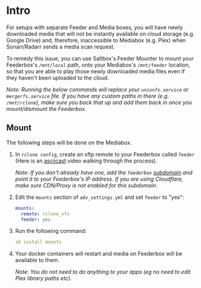 # Intro

For setups with separate Feeder and Media boxes, you will have newly downloaded media that will not be instantly available on cloud storage (e.g. Google Drive) and, therefore, inaccessible to Mediabox (e.g. Plex) when Sonarr/Radarr sends a media scan request.

To remedy this issue, you can use Saltbox's Feeder Mounter to mount your Feederbox's `/mnt/local` path, onto your Mediabox's `/mnt/feeder` location, so that you are able to play those newly downloaded media files even if they haven't been uploaded to the cloud.

_Note: Running the below commands will replace your `unionfs.service` or `mergerfs.service` file. If you have any custom paths in there (e.g. `/mnt/rclone`), make sure you back that up and add them back in once you mount/dismount the Feederbox._

## Mount

The following steps will be done on the Mediabox.

1. In `rclone config`, create an sftp remote to your Feederbox called `feeder` (Here is an [asciicast](https://asciinema.org/a/184084?t=0&speed=1&size=medium&cols=75&rows=25) video walking through the process).

      _Note: If you don't already have one, add the `feederbox` [subdomain](../../reference/subdomain) and point it to your Feederbox's IP address. If you are using Cloudflare, make sure CDN/Proxy is not enabled for this subdomain._

1. Edit the `mounts` section of `adv_settings.yml` and set `feeder` to "yes":

      ```yaml
      mounts:
        remote: rclone_vfs
        feeder: yes
      ```

1. Run the following command:

      ```yaml
      sb install mounts
      ```

1. Your docker containers will restart and media on Feederbox will be available to them.

      _Note: You do not need to do anything to your apps (eg no need to edit Plex library paths etc)._
